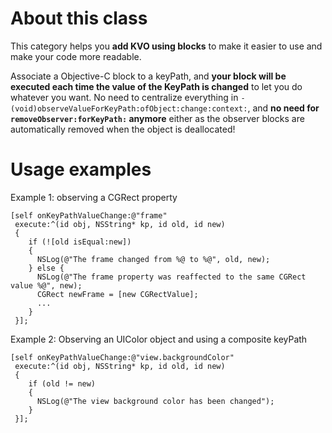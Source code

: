 # About this class

This category helps you **add KVO using blocks** to make it easier to use and make your code more readable.

Associate a Objective-C block to a keyPath, and **your block will be executed each time the value of the KeyPath is changed** to let you do whatever you want.
No need to centralize everything in `-(void)observeValueForKeyPath:ofObject:change:context:`, and **no need for `removeObserver:forKeyPath:` anymore** either
as the observer blocks are automatically removed when the object is deallocated!

# Usage examples

Example 1: observing a CGRect property

    [self onKeyPathValueChange:@"frame"
     execute:^(id obj, NSString* kp, id old, id new)
     {
        if (![old isEqual:new])
        {
          NSLog(@"The frame changed from %@ to %@", old, new);
        } else {
          NSLog(@"The frame property was reaffected to the same CGRect value %@", new);
          CGRect newFrame = [new CGRectValue];
          ...
        }
     }];

Example 2: Observing an UIColor object and using a composite keyPath

    [self onKeyPathValueChange:@"view.backgroundColor"
     execute:^(id obj, NSString* kp, id old, id new)
     {
        if (old != new)
        {
          NSLog(@"The view background color has been changed");
        }
     }];
